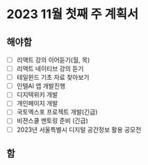 # 2023 11월 첫째 주 계획서

## 해야함
- [ ] 리액트 강의 이어듣기(월, 목)
- [ ] 리액트 네이티브 강의 듣기
- [ ] 테일윈드 기초 자료 찾아보기
- [ ] 인텔AI 앱 개발진행
- [ ] 디지텍위키 개발
- [ ] 개인페이지 개발
- [ ] 국토엑스포 프로젝트 개발(긴급)
- [ ] 비젼스쿨 멘토링 준비 (긴급)
- [ ] 2023년 서울특별시 디지털 공간정보 활용 공모전

## 함

